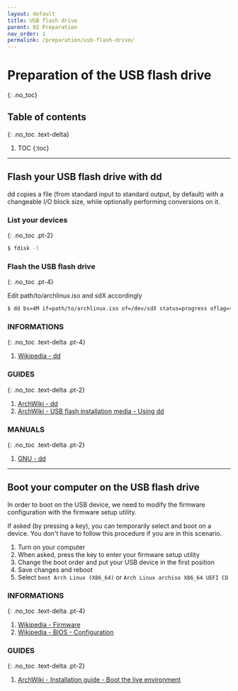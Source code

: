 ```yaml
---
layout: default
title: USB flash drive
parent: 02 Preparation
nav_order: 1
permalink: /preparation/usb-flash-drive/
---
```


# Preparation of the USB flash drive
{: .no_toc}

## Table of contents
{: .no_toc .text-delta}

1. TOC
{:toc}

---

## Flash your USB flash drive with dd

dd copies a file (from standard input to standard output, by default) with a changeable I/O block size, while optionally performing conversions on it.

### List your devices
{: .no_toc .pt-2}

```bash
$ fdisk -l
```

### Flash the USB flash drive
{: .no_toc .pt-4}

Edit path/to/archlinux.iso and sdX accordingly

```bash
$ dd bs=4M if=path/to/archlinux.iso of=/dev/sdX status=progress oflag=sync
```

### INFORMATIONS
{: .no_toc .text-delta .pt-4}

1. [Wikipedia - dd](https://en.wikipedia.org/wiki/Dd_(Unix))

### GUIDES
{: .no_toc .text-delta .pt-2}

1. [ArchWiki - dd](https://wiki.archlinux.org/index.php/Dd)
1. [ArchWiki - USB flash installation media - Using dd](https://wiki.archlinux.org/index.php/USB_flash_installation_media#Using_dd)

### MANUALS
{: .no_toc .text-delta .pt-2}

1. [GNU - dd](https://www.gnu.org/software/coreutils/manual/html_node/dd-invocation.html#dd-invocation)

---

## Boot your computer on the USB flash drive

In order to boot on the USB device, we need to modify the firmware configuration with the firmware setup utility.

If asked (by pressing a key), you can temporarily select and boot on a device. You don't have to follow this procedure if you are in this scenario.

1. Turn on your computer
1. When asked, press the key to enter your firmware setup utility
1. Change the boot order and put your USB device in the first position
1. Save changes and reboot
1. Select `boot Arch Linux (X86_64)` or `Arch Linux archiso X86_64 UEFI CD`

### INFORMATIONS
{: .no_toc .text-delta .pt-4}

1. [Wikipedia - Firmware](https://en.wikipedia.org/wiki/Firmware)
1. [Wikipedia - BIOS - Configuration](https://en.wikipedia.org/wiki/BIOS#Configuration)

### GUIDES
{: .no_toc .text-delta .pt-2}

1. [ArchWiki - Installation guide - Boot the live environment](https://wiki.archlinux.org/index.php/Installation_guide#Boot_the_live_environment)
